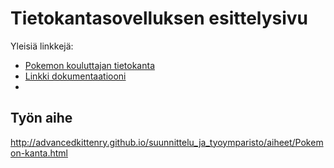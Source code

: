 # Tietokantasovelluksen esittelysivu

Yleisiä linkkejä:

* [Pokemon kouluttajan tietokanta](https://terosoik.users.cs.helsinki.fi/tsoha/esittelysivu.html)
* [Linkki dokumentaatiooni](doc/dokumentaatio.pdf)
* 

## Työn aihe

http://advancedkittenry.github.io/suunnittelu_ja_tyoymparisto/aiheet/Pokemon-kanta.html
